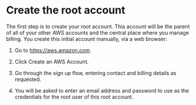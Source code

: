 # Create the root account

The first step is to create your root account. This account will be the parent of all of your other AWS accounts and the central place where you manage billing. You create this initial account manually, via a web browser:

1. Go to <https://aws.amazon.com>.

2. Click Create an AWS Account.

3. Go through the sign up flow, entering contact and billing details as requested.

4. You will be asked to enter an email address and password to use as the credentials for the root user of this root account.


<!-- ##DOCS-SOURCER-START
{"sourcePlugin":"Local File Copier","hash":"f8cd07a53a890a496f006e842d6d6f8e"}
##DOCS-SOURCER-END -->
